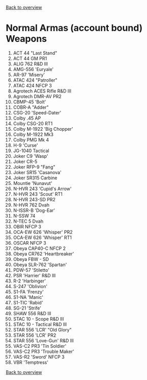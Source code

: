 [Back to overview](../README.md)

# Normal Armas (account bound) Weapons
<ol>
<li>ACT 44 "Last Stand"</li>
<li>ACT 44 GM PR1</li>
<li>ALIG 762 R&D III</li>
<li>AMG-556 'Euryale'</li>
<li>AR-97 'Misery'</li>
<li>ATAC 424 "Patroller"</li>
<li>ATAC 424 NFCP 3</li>
<li>Agrotech ACES Rifle R&D III</li>
<li>Agrotech DMR-AV PR2</li>
<li>CBMP-45 'Bolt'</li>
<li>COBR-A "Adder"</li>
<li>CSG-20 'Speed-Dater'</li>
<li>Colby .45 AP</li>
<li>Colby CSG-20 RT1</li>
<li>Colby M-1922 'Big Chopper'</li>
<li>Colby M-1922 Mk3</li>
<li>Colby PMG Mk 4</li>
<li>H-9 'Curse'</li>
<li>JG-1040 Tactical</li>
<li>Joker C9 'Wasp'</li>
<li>Joker CR-5</li>
<li>Joker RFP-9 "Fang"</li>
<li>Joker SR15 'Casanova'</li>
<li>Joker SR315 Carbine</li>
<li>Mountie 'Nunavut'</li>
<li>N-HVR 243 'Cupid's Arrow'</li>
<li>N-HVR 243 'Scout' RT1</li>
<li>N-HVR 243-SD PR2</li>
<li>N-HVR 762 Dvah</li>
<li>N-ISSR-B 'Dog-Ear'</li>
<li>N-SSW 74</li>
<li>N-TEC 5 Dvah</li>
<li>OBIR NFCP 3</li>
<li>OCA-EW 626 'Whisper' PR2</li>
<li>OCA-EW 626 'Whisper' RT1</li>
<li>OSCAR NFCP 3</li>
<li>Obeya CAP40-C  NFCP 2</li>
<li>Obeya CR762 'Heartbreaker'</li>
<li>Obeya FBW - SD</li>
<li>Obeya SLR-762 'Spartan'</li>
<li>PDW-57 'Stiletto'</li>
<li>PSR 'Harrier' R&D III</li>
<li>R-2 'Harbinger'</li>
<li>S-247 'Oblivion'</li>
<li>S1-FA 'Frenzy'</li>
<li>S1-NA 'Manic'</li>
<li>S1-TIC 'Rabid'</li>
<li>SG-21 'Strife'</li>
<li>SHAW 556 R&D III</li>
<li>STAC 10 - Scope R&D III</li>
<li>STAC 10 - Tactical R&D III</li>
<li>STAR 556 'LCR' "Old Glory"</li>
<li>STAR 556 'LCR' PR2</li>
<li>STAR 556 'Love-Gun' R&D III</li>
<li>VAS-C2 PR3 'Tin Soldier'</li>
<li>VAS-C2 PR3 'Trouble Maker'</li>
<li>VAS-R2 'Sword' NFCP 3</li>
<li>VBR 'Temptress'</li>
</ol>

[Back to overview](../README.md)
